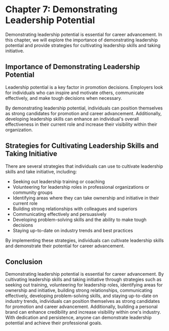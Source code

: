 Chapter 7: Demonstrating Leadership Potential
=============================================

Demonstrating leadership potential is essential for career advancement. In this chapter, we will explore the importance of demonstrating leadership potential and provide strategies for cultivating leadership skills and taking initiative.

Importance of Demonstrating Leadership Potential
------------------------------------------------

Leadership potential is a key factor in promotion decisions. Employers look for individuals who can inspire and motivate others, communicate effectively, and make tough decisions when necessary.

By demonstrating leadership potential, individuals can position themselves as strong candidates for promotion and career advancement. Additionally, developing leadership skills can enhance an individual's overall effectiveness in their current role and increase their visibility within their organization.

Strategies for Cultivating Leadership Skills and Taking Initiative
------------------------------------------------------------------

There are several strategies that individuals can use to cultivate leadership skills and take initiative, including:

* Seeking out leadership training or coaching
* Volunteering for leadership roles in professional organizations or community groups
* Identifying areas where they can take ownership and initiative in their current role
* Building strong relationships with colleagues and superiors
* Communicating effectively and persuasively
* Developing problem-solving skills and the ability to make tough decisions
* Staying up-to-date on industry trends and best practices

By implementing these strategies, individuals can cultivate leadership skills and demonstrate their potential for career advancement.

Conclusion
----------

Demonstrating leadership potential is essential for career advancement. By cultivating leadership skills and taking initiative through strategies such as seeking out training, volunteering for leadership roles, identifying areas for ownership and initiative, building strong relationships, communicating effectively, developing problem-solving skills, and staying up-to-date on industry trends, individuals can position themselves as strong candidates for promotion and career advancement. Additionally, building a personal brand can enhance credibility and increase visibility within one's industry. With dedication and persistence, anyone can demonstrate leadership potential and achieve their professional goals.
